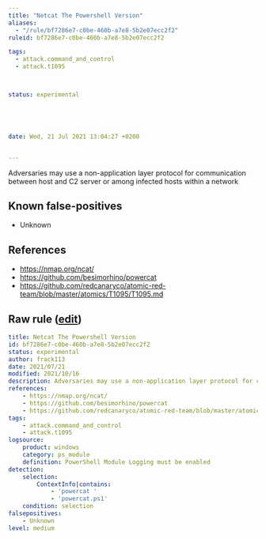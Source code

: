 ```yaml
---
title: "Netcat The Powershell Version"
aliases:
  - "/rule/bf7286e7-c0be-460b-a7e8-5b2e07ecc2f2"
ruleid: bf7286e7-c0be-460b-a7e8-5b2e07ecc2f2

tags:
  - attack.command_and_control
  - attack.t1095



status: experimental





date: Wed, 21 Jul 2021 13:04:27 +0200


---
```


Adversaries may use a non-application layer protocol for communication between host and C2 server or among infected hosts within a network

<!--more-->


## Known false-positives

* Unknown



## References

* https://nmap.org/ncat/
* https://github.com/besimorhino/powercat
* https://github.com/redcanaryco/atomic-red-team/blob/master/atomics/T1095/T1095.md


## Raw rule ([edit](https://github.com/SigmaHQ/sigma/edit/master/rules/windows/powershell/powershell_module/posh_pm_powercat.yml))
```yaml
title: Netcat The Powershell Version
id: bf7286e7-c0be-460b-a7e8-5b2e07ecc2f2
status: experimental
author: frack113
date: 2021/07/21
modified: 2021/10/16
description: Adversaries may use a non-application layer protocol for communication between host and C2 server or among infected hosts within a network
references:
    - https://nmap.org/ncat/
    - https://github.com/besimorhino/powercat
    - https://github.com/redcanaryco/atomic-red-team/blob/master/atomics/T1095/T1095.md
tags:
    - attack.command_and_control
    - attack.t1095
logsource:
    product: windows
    category: ps_module
    definition: PowerShell Module Logging must be enabled
detection:
    selection:
        ContextInfo|contains:
            - 'powercat '
            - 'powercat.ps1'
    condition: selection 
falsepositives:
    - Unknown
level: medium
```
